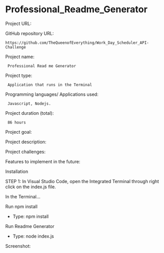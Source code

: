# Professional_Readme_Generator

Project URL: 


GitHub repository URL:

    https://github.com/TheQueenofEverything/Work_Day_Scheduler_API-Challenge


Project name:

     Professional Read me Generator


Project type:

     Application that runs in the Terminal 
   

Programming languages/ Applications used:

     Javascript, Nodejs.

Project duration (total):

     86 hours

Project goal:
     
     
  
    

Project description:
     
    
   

    
Project challenges:



Features to implement in the future:




Installation


STEP 1: 
In Visual Studio Code, open the Integrated Terminal through right click on the index.js file.



In the Terminal...

Run npm install

- Type:  npm install

Run Readme Generator

- Type: node index.js

     


Screenshot:
